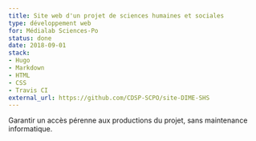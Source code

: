 ```yaml
---
title: Site web d'un projet de sciences humaines et sociales
type: développement web
for: Médialab Sciences-Po
status: done
date: 2018-09-01
stack:
- Hugo
- Markdown
- HTML
- CSS
- Travis CI
external_url: https://github.com/CDSP-SCPO/site-DIME-SHS
---
```


Garantir un accès pérenne aux productions du projet, sans maintenance informatique.

<!--more-->
